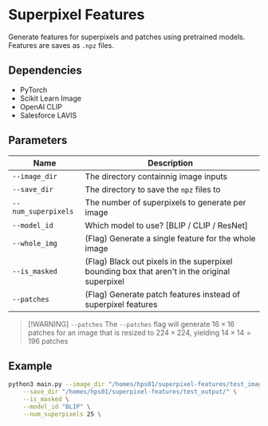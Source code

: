 # Superpixel Features

Generate features for superpixels and patches using pretrained models. Features are saves as `.npz` files.

## Dependencies

- PyTorch
- Scikit Learn Image
- OpenAI CLIP
- Salesforce LAVIS

## Parameters
| Name | Description |
|--|--|
| `--image_dir` | The directory containnig image inputs |
| `--save_dir` | The directory to save the `npz` files to |
| `--num_superpixels` | The number of superpixels to generate per image |
| `--model_id` | Which model to use? [BLIP / CLIP / ResNet] |
| `--whole_img` | (Flag) Generate a single feature for the whole image |
| `--is_masked` | (Flag) Black out pixels in the superpixel bounding box that aren't in the original superpixel |
| `--patches` | (Flag) Generate patch features instead of superpixel features |

> [!WARNING] `--patches`
> The `--patches` flag will generate $16 \times 16$ patches for an image that is resized to $224 \times 224$, yielding $14 \times 14 = 196$ patches

## Example

```bash
python3 main.py --image_dir "/homes/hps01/superpixel-features/test_images" \
    --save_dir "/homes/hps01/superpixel-features/test_output/" \
    --is_masked \
    --model_id "BLIP" \
    --num_superpixels 25 \
```

